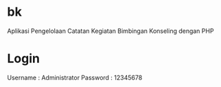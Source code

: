 # bk
Aplikasi Pengelolaan Catatan Kegiatan Bimbingan Konseling dengan PHP

# Login
Username : Administrator
Password : 12345678
